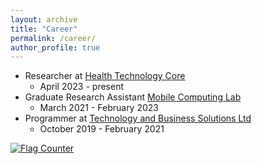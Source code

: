 ```yaml
---
layout: archive
title: "Career"
permalink: /career/
author_profile: true
---
```



* Researcher at <a href="http://htcore15.dwebs1.kr/" target="_blank">Health Technology Core</a>  <br>
  - April 2023 - present <br>
* Graduate Research Assistant <a href="https://www.researchgate.net/lab/Mobile-Computing-Lab-Sangman-Moh" target="_blank">Mobile Computing Lab</a>  <br>
  - March 2021 -  February 2023 <br>
* Programmer at <a href="http://tecbsl.com/" target="_blank">Technology and Business Solutions Ltd</a>  <br>
  - October 2019 - February 2021 <br>



<a href="https://info.flagcounter.com/HbD1"><img src="https://s11.flagcounter.com/count2/HbD1/bg_FFFFFF/txt_000000/border_CCCCCC/columns_2/maxflags_10/viewers_0/labels_0/pageviews_0/flags_0/percent_0/" alt="Flag Counter" border="0"></a>
